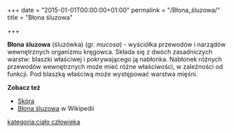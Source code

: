 +++
date = "2015-01-01T00:00:00+01:00"
permalink = "/Błona_śluzowa/"
title = "Błona śluzowa"

+++

**Błona śluzowa** (śluzówka) (gr. *mucosa*) - wyściółka przewodów i narządów wewnętrznych organizmu kręgowca. Składa się z dwóch zasadniczych warstw: blaszki właściwej i pokrywającego ją nabłonka. Nabłonek różnych przewodów wewnętrznych może mieć różne właściwości, w zależności od funkcji. Pod blaszką właściwą może występować warstwa mięśni.

**Zobacz też**

-   [Skóra](/atopedia/Skóra "wikilink")
-   [Błona śluzowa](/atopedia/wikipedia:Błona_śluzowa "wikilink") w Wikipedii

[kategoria:ciało człowieka](/atopedia/kategoria:ciało_człowieka "wikilink")